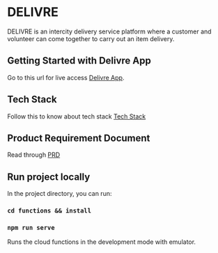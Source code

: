 # DELIVRE
DELIVRE is an intercity delivery service platform where a customer and volunteer can come together to carry out an item delivery.

## Getting Started with Delivre App

Go to this url for live access [Delivre App](https://delivre-6843b.web.app).

## Tech Stack 

Follow this to know about tech stack [Tech Stack](https://iota-2.atlassian.net/wiki/spaces/PESTON7IOT/pages/557067/Tech+Stack+-+D+E+L+I+V+R+E)

## Product Requirement Document

Read through [PRD](https://iota-2.atlassian.net/wiki/spaces/PESTON7IOT/pages/5865473/Product+Requirement+Document)


## Run project locally

In the project directory, you can run:

### `cd functions && install`
### `npm run serve`

Runs the cloud functions in the development mode with emulator.
